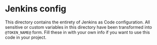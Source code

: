 # Jenkins config
This directory contains the entirety of Jenkins as Code configuration.
All sensitive or custom variables in this directory have been transformed into `@TOKEN_NAME@` form.
Fill these in with your own info if you want to use this code in your project.